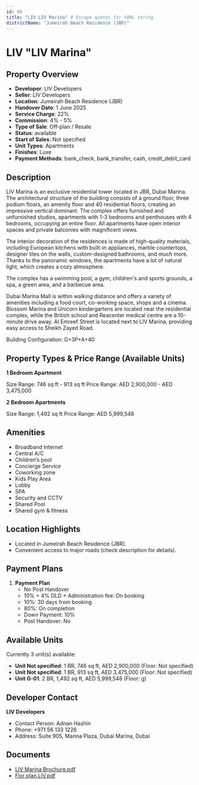 ```yaml
---
id: 66
title: "LIV LIV Marina" # Escape quotes for YAML string
districtName: "Jumeirah Beach Residence (JBR)"
---
```


# LIV "LIV Marina"

## Property Overview
- **Developer**: LIV Developers
- **Seller**: LIV Developers
- **Location**: Jumeirah Beach Residence (JBR)
- **Handover Date**: 1 June 2025
- **Service Charge**: 22%
- **Commission**: 4% - 5%
- **Type of Sale**: Off-plan / Resale
- **Status**: available
- **Start of Sales**: Not specified
- **Unit Types**: Apartments
- **Finishes**: Luxe
- **Payment Methods**: bank_check, bank_transfer, cash, credit_debit_card

## Description
LIV Marina is an exclusive residential tower located in JBR, Dubai Marina. The architectural structure of the building consists of a ground floor, three podium floors, an amenity floor and 40 residential floors, creating an impressive vertical dominant. The complex offers furnished and unfurnished studios, apartments with 1-3 bedrooms and penthouses with 4 bedrooms, occupying an entire floor. All apartments have open interior spaces and private balconies with magnificent views.

The interior decoration of the residences is made of high-quality materials, including European kitchens with built-in appliances, marble countertops, designer tiles on the walls, custom-designed bathrooms, and much more. Thanks to the panoramic windows, the apartments have a lot of natural light, which creates a cozy atmosphere. 

The complex has a swimming pool, a gym, children's and sports grounds, a spa, a green area, and a barbecue area. 

Dubai Marina Mall is within walking distance and offers a variety of amenities including a food court, co-working space, shops and a cinema. Blossom Marina and Unicorn kindergartens are located near the residential complex, while the British school and Reacenter medical centre are a 10-minute drive away. Al Emreef Street is located next to LIV Marina, providing easy access to Sheikh Zayed Road.

Building Configuration: G+3P+A+40

## Property Types & Price Range (Available Units)
**1 Bedroom Apartment**

Size Range: 746 sq ft - 913 sq ft
Price Range: AED 2,900,000 - AED 3,475,000

**2 Bedroom Apartments**

Size Range: 1,492 sq ft
Price Range: AED 5,999,548

## Amenities
- Broadband Internet
- Central A/C
- Children’s pool
- Concierge Service
- Coworking zone
- Kids Play Area
- Lobby
- SPA
- Security and CCTV
- Shared Pool
- Shared gym & fitness

## Location Highlights
- Located in Jumeirah Beach Residence (JBR).
- Convenient access to major roads (check description for details).

## Payment Plans
1. **Payment Plan**
   - No Post Handover
   - 10% + 4% DLD + Administration fee: On booking
   - 10%: 30 days from booking
   - 80%: On completion
   - Down Payment: 10%
   - Post Handover: No

## Available Units
Currently 3 unit(s) available:
- **Unit Not specified**: 1 BR, 746 sq ft, AED 2,900,000 (Floor: Not specified)
- **Unit Not specified**: 1 BR, 913 sq ft, AED 3,475,000 (Floor: Not specified)
- **Unit G-01**: 2 BR, 1,492 sq ft, AED 5,999,548 (Floor: g)

## Developer Contact
**LIV Developers**
- Contact Person: Adnan Hashin
- Phone: +971 56 133 1226
- Address: Suite 905, Marina Plaza, Dubai Marina, Dubai

## Documents
- [LIV Marina Brochure.pdf](https://cdn.geniemap.net/2023/06/22/ErJRGboH4D2qXWpNx0aGU7wix511UdiQDvUYij59.pdf)
- [Flor plan LIV.pdf](https://cdn.geniemap.net/2023/08/09/vEVE438RhO94ApU4RM1ArUDUVMv7o8uykcx2z9km.pdf)
